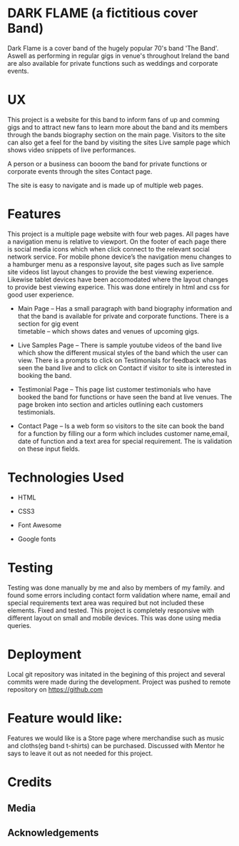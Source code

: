 # DARK FLAME (a fictitious cover Band)

Dark Flame is a cover band of the hugely popular 70's band 'The Band'.
Aswell as performing in regular gigs in venue's throughout Ireland the
band are also available for private functions such as weddings and 
corporate events.

# UX

This project is a website for this band to inform fans of up and comming gigs
and to attract new fans to learn more about the band and its members through
the bands biography section on the main page.
Visitors to the site can also get a feel for the band by visiting the sites 
Live sample page which shows video snippets of live performances.

A person or a business can booom the band for private functions or corporate 
events through the sites Contact page.

The site is easy to navigate and is made up of multiple web pages.


# Features

This project is a multiple page website with four web pages. All pages have a 
navigation menu is relative to viewport. On the footer of each page there is 
social media icons which when click connect to the relevant social network service.
For mobile phone device’s the navigation menu changes to a hamburger menu as a 
responsive layout, site pages such as live sample site videos list layout changes 
to provide the best viewing experience. Likewise tablet devices have been accomodated 
where the layout changes to provide best viewing experice. This was done entirely in 
html and css for good user experience.

* Main Page – Has a small paragraph with band biography information and that the band 
is available for private and corporate functions. There is a section for gig event  
timetable – which shows dates and venues of upcoming gigs. 

* Live Samples Page – There is sample youtube videos of the band live which show the 
different musical styles of the band which the user can view. There is a prompts to 
click on Testimonials for feedback who has seen the band live and to click on Contact 
if visitor to site is interested in booking the band. 

* Testimonial Page – This page list customer testimonials who have booked the band for
functions or have seen the band at live venues. The page broken into section and articles 
outlining each customers testimonials.

* Contact Page –  Is a web form so visitors to the site can book the band for a function 
by filling our a form which includes customer name,email, date of function and a text area 
for special requirement. The is validation on these input fields.

# Technologies Used

* HTML

* CSS3

* Font Awesome

* Google fonts

# Testing
Testing was done manually by me and also by members of my family. and found some errors including 
contact form validation where name, email and special requirements text area was required but not 
included these elements. Fixed and tested.
This project is completely responsive with different layout on small and mobile devices. This was 
done using media queries.

# Deployment
Local git repository was initated in the begining of this project and several commits were made during 
the development. Project was pushed to remote repository on https://github.com

# Feature would like:
Features we would like is a Store page where merchandise such as music and cloths(eg band t-shirts) can 
be purchased. Discussed with Mentor he says to leave it out as not needed for this project.

# Credits
## Media

## Acknowledgements

